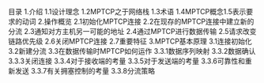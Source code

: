 目录
1.介绍
    1.1设计理念
    1.2MPTCP之于网络栈
    1.3术语
    1.4MPTCP概念1.5表示要求的动词
2.操作概览
    2.1初始化MPTCP连接
    2.2在现存的MPTCP连接中建立新的分流
    2.3通知对方主机另一可能的地址
    2.4通过MPTCP进行数据传输
    2.5请求改变链路优先级
    2.6关闭MPTCP连接
    2.7重要特征
3.MPTCP基本原理
    3.1连接初始化
    3.2新建分流
    3.3在数据传输时MPTCP如何运作
        3.3.1数据序列映射
        3.3.2数据确认
        3.3.3关闭连接
        3.3.4对于接收端的考量
        3.3.5对于发送端的考量
        3.3.6可靠性和重新发送
        3.3.7有关拥塞控制的考量
        3.3.8分流策略
